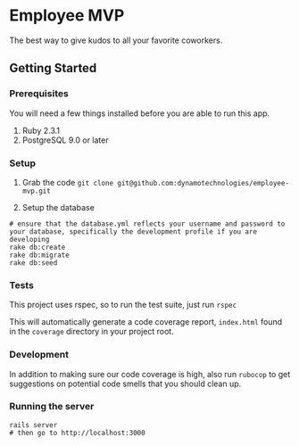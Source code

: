# Employee MVP
The best way to give kudos to all your favorite coworkers.

## Getting Started

### Prerequisites
You will need a few things installed before you are able to run this app.

1.  Ruby 2.3.1 
2.  PostgreSQL 9.0 or later

### Setup
1.  Grab the code
`git clone git@github.com:dynamotechnologies/employee-mvp.git`

2.  Setup the database
```
# ensure that the database.yml reflects your username and password to your database, specifically the development profile if you are developing
rake db:create
rake db:migrate
rake db:seed
```

### Tests
This project uses rspec, so to run the test suite, just run 
`rspec`

This will automatically generate a code coverage report, `index.html` found in the `coverage` directory in your project root. 

### Development
In addition to making sure our code coverage is high, also run `rubocop` to get suggestions on potential code smells that you should clean up.


### Running the server
```
rails server
# then go to http://localhost:3000
```
